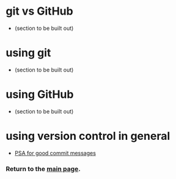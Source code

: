 # git vs GitHub
- (section to be built out)

# using git
- (section to be built out)

# using GitHub
- (section to be built out)

# using version control in general
- [PSA for good commit messages](https://www.youtube.com/watch?v=8YjSty6bfog)


### Return to the [main page](README.md).
